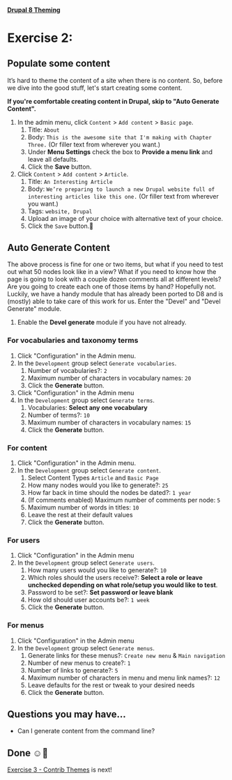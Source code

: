 #### [Drupal 8 Theming](README.md)

# Exercise 2: 

## Populate some content

It’s hard to theme the content of a site when there is no content. So, before we dive into the good stuff, let's start creating some content.

**If you're comfortable creating content in Drupal, skip to "Auto Generate Content".**


1. In the admin menu, click `Content` > `Add content` > `Basic page`. 
    1. Title: `About`
    2. Body: `This is the awesome site that I'm making with Chapter Three.` (Or filler text from wherever you want.)
    3. Under **Menu Settings** check the box to **Provide a menu link** and leave all defaults.
    4. Click the **Save** button.
2. Click `Content` > `Add content` > `Article`. 
    1. Title: `An Interesting Article`
    2. Body: `We’re preparing to launch a new Drupal website full of interesting articles like this one.`  (Or filler text from wherever you want.)
    3. Tags: `website, Drupal`
    4. Upload an image of your choice with alternative text of your choice.
    5. Click the `Save` button.

## Auto Generate Content

The above process is fine for one or two items, but what if you need to test out what 50 nodes look like in a view? What if you need to know how the page is going to look with a couple dozen comments all at different levels? Are you going to create each one of those items by hand? Hopefully not. Luckily, we have a handy module that has already been ported to D8 and is (mostly) able to take care of this work for us. Enter the "Devel" and "Devel Generate" module.

1. Enable the **Devel generate** module if you have not already.

### For vocabularies and taxonomy terms
1. Click "Configuration" in the Admin menu.
2. In the `Development` group select `Generate vocabularies`.
	1. Number of vocabularies?: `2`
	2. Maximum number of characters in vocabulary names: `20`
	3. Click the **Generate** button.
3. Click "Configuration" in the Admin menu
4. In the `Development` group select `Generate terms`.
	1. Vocabularies: **Select any one vocabulary**
	2. Number of terms?: `10`
	2. Maximum number of characters in vocabulary names: `15`
	3. Click the **Generate** button.


### For content

1. Click "Configuration" in the Admin menu.
2. In the `Development` group select `Generate content`.
	1. Select Content Types `Article` and `Basic Page`
	2. How many nodes would you like to generate?: `25`
	3. How far back in time should the nodes be dated?: `1 year`
	4. (If comments enabled) Maximum number of comments per node: `5`
	4. Maximum number of words in titles: `10` 
	5. Leave the rest at their default values
	3. Click the **Generate** button.


### For users
1. Click "Configuration" in the Admin menu
2. In the `Development` group select `Generate users`.
	1. How many users would you like to generate?: `10`
	2. Which roles should the users receive?: **Select a role or leave unchecked depending on what role/setup you would like to test**.
	3. Password to be set?: **Set password or leave blank**
	4. How old should user accounts be?: `1 week`
	5. Click the **Generate** button.


### For menus
1. Click "Configuration" in the Admin menu
2. In the `Development` group select `Generate menus`.
	1. Generate links for these menus?: `Create new menu` & `Main navigation`
	2. Number of new menus to create?: `1`
	3. Number of links to generate?: `5`
	4. Maximum number of characters in menu and menu link names?: `12`
	5. Leave defaults for the rest or tweak to your desired needs
	5. Click the **Generate** button.

	
## Questions you may have...
+ Can I generate content from the command line?

## Done ☺
[Exercise 3 - Contrib Themes](exercise_03-contrib-themes.md) is next!